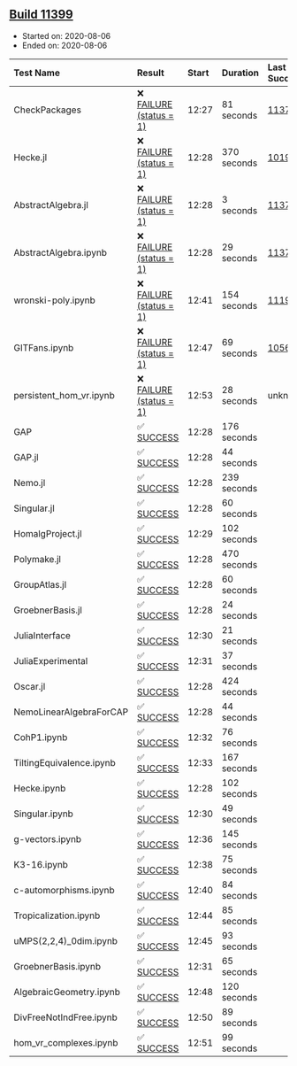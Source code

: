 ## [Build 11399](https://oscarci.mathematik.uni-kl.de/job/oscar/11399/)

* Started on: 2020-08-06
* Ended on: 2020-08-06

| Test Name    | Result | Start | Duration | Last Success | First Failure |
|:-------------|:-------|:------|:---------|:-------------|:--------------|
| CheckPackages | ❌ [FAILURE (status = 1)](https://oscarci.mathematik.uni-kl.de/job/oscar/11399/artifact/logs/build-11399/CheckPackages.log) | 12:27 | 81 seconds | [11376](https://oscarci.mathematik.uni-kl.de/job/oscar/11376/) | [11377](https://oscarci.mathematik.uni-kl.de/job/oscar/11377/) |
| Hecke.jl | ❌ [FAILURE (status = 1)](https://oscarci.mathematik.uni-kl.de/job/oscar/11399/artifact/logs/build-11399/Hecke.jl.log) | 12:28 | 370 seconds | [10197](https://oscarci.mathematik.uni-kl.de/job/oscar/10197/) | [10198](https://oscarci.mathematik.uni-kl.de/job/oscar/10198/) |
| AbstractAlgebra.jl | ❌ [FAILURE (status = 1)](https://oscarci.mathematik.uni-kl.de/job/oscar/11399/artifact/logs/build-11399/AbstractAlgebra.jl.log) | 12:28 | 3 seconds | [11376](https://oscarci.mathematik.uni-kl.de/job/oscar/11376/) | [11377](https://oscarci.mathematik.uni-kl.de/job/oscar/11377/) |
| AbstractAlgebra.ipynb | ❌ [FAILURE (status = 1)](https://oscarci.mathematik.uni-kl.de/job/oscar/11399/artifact/logs/build-11399/AbstractAlgebra.ipynb.log) | 12:28 | 29 seconds | [11376](https://oscarci.mathematik.uni-kl.de/job/oscar/11376/) | [11377](https://oscarci.mathematik.uni-kl.de/job/oscar/11377/) |
| wronski-poly.ipynb | ❌ [FAILURE (status = 1)](https://oscarci.mathematik.uni-kl.de/job/oscar/11399/artifact/logs/build-11399/wronski-poly.ipynb.log) | 12:41 | 154 seconds | [11192](https://oscarci.mathematik.uni-kl.de/job/oscar/11192/) | [11193](https://oscarci.mathematik.uni-kl.de/job/oscar/11193/) |
| GITFans.ipynb | ❌ [FAILURE (status = 1)](https://oscarci.mathematik.uni-kl.de/job/oscar/11399/artifact/logs/build-11399/GITFans.ipynb.log) | 12:47 | 69 seconds | [10566](https://oscarci.mathematik.uni-kl.de/job/oscar/10566/) | [10567](https://oscarci.mathematik.uni-kl.de/job/oscar/10567/) |
| persistent_hom_vr.ipynb | ❌ [FAILURE (status = 1)](https://oscarci.mathematik.uni-kl.de/job/oscar/11399/artifact/logs/build-11399/persistent_hom_vr.ipynb.log) | 12:53 | 28 seconds | unknown | unknown |
| GAP | ✅ [SUCCESS](https://oscarci.mathematik.uni-kl.de/job/oscar/11399/artifact/logs/build-11399/GAP.log) | 12:28 | 176 seconds |  |  |
| GAP.jl | ✅ [SUCCESS](https://oscarci.mathematik.uni-kl.de/job/oscar/11399/artifact/logs/build-11399/GAP.jl.log) | 12:28 | 44 seconds |  |  |
| Nemo.jl | ✅ [SUCCESS](https://oscarci.mathematik.uni-kl.de/job/oscar/11399/artifact/logs/build-11399/Nemo.jl.log) | 12:28 | 239 seconds |  |  |
| Singular.jl | ✅ [SUCCESS](https://oscarci.mathematik.uni-kl.de/job/oscar/11399/artifact/logs/build-11399/Singular.jl.log) | 12:28 | 60 seconds |  |  |
| HomalgProject.jl | ✅ [SUCCESS](https://oscarci.mathematik.uni-kl.de/job/oscar/11399/artifact/logs/build-11399/HomalgProject.jl.log) | 12:29 | 102 seconds |  |  |
| Polymake.jl | ✅ [SUCCESS](https://oscarci.mathematik.uni-kl.de/job/oscar/11399/artifact/logs/build-11399/Polymake.jl.log) | 12:28 | 470 seconds |  |  |
| GroupAtlas.jl | ✅ [SUCCESS](https://oscarci.mathematik.uni-kl.de/job/oscar/11399/artifact/logs/build-11399/GroupAtlas.jl.log) | 12:28 | 60 seconds |  |  |
| GroebnerBasis.jl | ✅ [SUCCESS](https://oscarci.mathematik.uni-kl.de/job/oscar/11399/artifact/logs/build-11399/GroebnerBasis.jl.log) | 12:28 | 24 seconds |  |  |
| JuliaInterface | ✅ [SUCCESS](https://oscarci.mathematik.uni-kl.de/job/oscar/11399/artifact/logs/build-11399/JuliaInterface.log) | 12:30 | 21 seconds |  |  |
| JuliaExperimental | ✅ [SUCCESS](https://oscarci.mathematik.uni-kl.de/job/oscar/11399/artifact/logs/build-11399/JuliaExperimental.log) | 12:31 | 37 seconds |  |  |
| Oscar.jl | ✅ [SUCCESS](https://oscarci.mathematik.uni-kl.de/job/oscar/11399/artifact/logs/build-11399/Oscar.jl.log) | 12:28 | 424 seconds |  |  |
| NemoLinearAlgebraForCAP | ✅ [SUCCESS](https://oscarci.mathematik.uni-kl.de/job/oscar/11399/artifact/logs/build-11399/NemoLinearAlgebraForCAP.log) | 12:28 | 44 seconds |  |  |
| CohP1.ipynb | ✅ [SUCCESS](https://oscarci.mathematik.uni-kl.de/job/oscar/11399/artifact/logs/build-11399/CohP1.ipynb.log) | 12:32 | 76 seconds |  |  |
| TiltingEquivalence.ipynb | ✅ [SUCCESS](https://oscarci.mathematik.uni-kl.de/job/oscar/11399/artifact/logs/build-11399/TiltingEquivalence.ipynb.log) | 12:33 | 167 seconds |  |  |
| Hecke.ipynb | ✅ [SUCCESS](https://oscarci.mathematik.uni-kl.de/job/oscar/11399/artifact/logs/build-11399/Hecke.ipynb.log) | 12:28 | 102 seconds |  |  |
| Singular.ipynb | ✅ [SUCCESS](https://oscarci.mathematik.uni-kl.de/job/oscar/11399/artifact/logs/build-11399/Singular.ipynb.log) | 12:30 | 49 seconds |  |  |
| g-vectors.ipynb | ✅ [SUCCESS](https://oscarci.mathematik.uni-kl.de/job/oscar/11399/artifact/logs/build-11399/g-vectors.ipynb.log) | 12:36 | 145 seconds |  |  |
| K3-16.ipynb | ✅ [SUCCESS](https://oscarci.mathematik.uni-kl.de/job/oscar/11399/artifact/logs/build-11399/K3-16.ipynb.log) | 12:38 | 75 seconds |  |  |
| c-automorphisms.ipynb | ✅ [SUCCESS](https://oscarci.mathematik.uni-kl.de/job/oscar/11399/artifact/logs/build-11399/c-automorphisms.ipynb.log) | 12:40 | 84 seconds |  |  |
| Tropicalization.ipynb | ✅ [SUCCESS](https://oscarci.mathematik.uni-kl.de/job/oscar/11399/artifact/logs/build-11399/Tropicalization.ipynb.log) | 12:44 | 85 seconds |  |  |
| uMPS(2,2,4)_0dim.ipynb | ✅ [SUCCESS](https://oscarci.mathematik.uni-kl.de/job/oscar/11399/artifact/logs/build-11399/uMPS-2-2-4-_0dim.ipynb.log) | 12:45 | 93 seconds |  |  |
| GroebnerBasis.ipynb | ✅ [SUCCESS](https://oscarci.mathematik.uni-kl.de/job/oscar/11399/artifact/logs/build-11399/GroebnerBasis.ipynb.log) | 12:31 | 65 seconds |  |  |
| AlgebraicGeometry.ipynb | ✅ [SUCCESS](https://oscarci.mathematik.uni-kl.de/job/oscar/11399/artifact/logs/build-11399/AlgebraicGeometry.ipynb.log) | 12:48 | 120 seconds |  |  |
| DivFreeNotIndFree.ipynb | ✅ [SUCCESS](https://oscarci.mathematik.uni-kl.de/job/oscar/11399/artifact/logs/build-11399/DivFreeNotIndFree.ipynb.log) | 12:50 | 89 seconds |  |  |
| hom_vr_complexes.ipynb | ✅ [SUCCESS](https://oscarci.mathematik.uni-kl.de/job/oscar/11399/artifact/logs/build-11399/hom_vr_complexes.ipynb.log) | 12:51 | 99 seconds |  |  |
